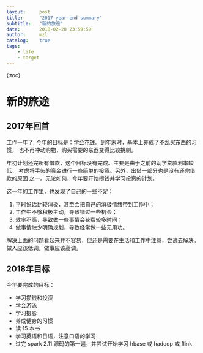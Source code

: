 ```yaml
---
layout:     post
title:      "2017 year-end summary"
subtitle:   "新的旅途"
date:       2018-02-20 23:59:59
author:     mzl
catalog:    true
tags:
    - life
    - target
---
```


{:toc}
# 新的旅途
## 2017年回首
工作一年了, 今年的目标是：学会花钱。到年末时，基本上养成了不乱买东西的习惯，
也不再冲动购物，购买需要的东西变得比较挑剔。

年初计划还完所有借款，这个目标没有完成。主要是由于之前的助学贷款利率较低，
考虑将手头的资金进行一些简单的投资。另外，出借一部分也是没有还完借款的原因
之一。无论如何，今年要开始攒钱并学习投资的计划。

这一年的工作里，也发现了自己的一些不足：
1. 平时说话比较消极，甚至会把自己的消极情绪带到工作中；
2. 工作中不够积极主动，导致错过一些机会；
3. 效率不高，导致做一些事情会花费较多时间；
4. 做事情缺少明确规划，导致经常做一些无用功。

解决上面的问题看起来并不容易，但还是需要在生活和工作中注意，尝试去解决。做人应该低调，做事应该高调。

## 2018年目标
今年要完成的目标：
* 学习攒钱和投资
* 学会游泳
* 学习摄影
* 养成健身的习惯
* 读 15 本书
* 学习英语和日语，注意口语的学习
* 过完 spark 2.11 源码的第一遍，并尝试开始学习 hbase 或 hadoop 或 flink
